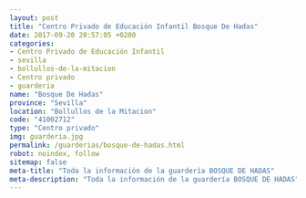 ```yaml
---
layout: post
title: "Centro Privado de Educación Infantil Bosque De Hadas"
date: 2017-09-20 20:57:05 +0200
categories:
- Centro Privado de Educación Infantil
- sevilla
- bollullos-de-la-mitacion
- Centro privado
- guarderia
name: "Bosque De Hadas"
province: "Sevilla"
location: "Bollullos de la Mitacion"
code: "41002712"
type: "Centro privado"
img: guarderia.jpg
permalink: /guarderias/bosque-de-hadas.html
robot: noindex, follow
sitemap: false
meta-title: "Toda la información de la guardería BOSQUE DE HADAS"
meta-description: "Toda la información de la guardería BOSQUE DE HADAS"
---
```

